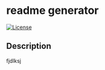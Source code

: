 # readme generator 
[![License](https://img.shields.io/badge/License-MIT-blue.svg)](https://opensource.org/licenses/MIT)
## Description 
fjdlksj
